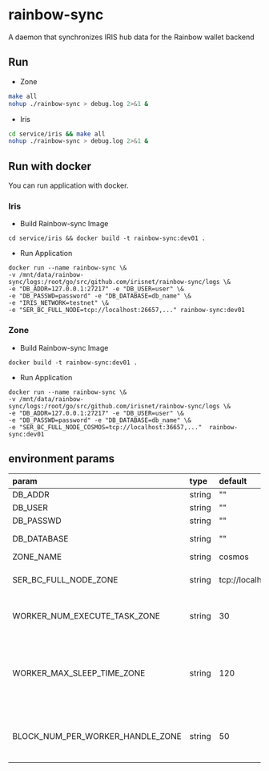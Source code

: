 # rainbow-sync
A daemon that synchronizes IRIS hub data for the Rainbow wallet backend


## Run
- Zone
```bash
make all
nohup ./rainbow-sync > debug.log 2>&1 &
```
- Iris
```bash
cd service/iris && make all
nohup ./rainbow-sync > debug.log 2>&1 &
```

## Run with docker
You can run application with docker.
### Iris
- Build Rainbow-sync Image
```$xslt
cd service/iris && docker build -t rainbow-sync:dev01 .
```

- Run Application
```$xslt
docker run --name rainbow-sync \&
-v /mnt/data/rainbow-sync/logs:/root/go/src/github.com/irisnet/rainbow-sync/logs \&
-e "DB_ADDR=127.0.0.1:27217" -e "DB_USER=user" \&
-e "DB_PASSWD=password" -e "DB_DATABASE=db_name" \&
-e "IRIS_NETWORK=testnet" \&
-e "SER_BC_FULL_NODE=tcp://localhost:26657,..." rainbow-sync:dev01
```
### Zone
- Build Rainbow-sync Image
```$xslt
docker build -t rainbow-sync:dev01 .
```
- Run Application
```$xslt
docker run --name rainbow-sync \&
-v /mnt/data/rainbow-sync/logs:/root/go/src/github.com/irisnet/rainbow-sync/logs \&
-e "DB_ADDR=127.0.0.1:27217" -e "DB_USER=user" \&
-e "DB_PASSWD=password" -e "DB_DATABASE=db_name" \&
-e "SER_BC_FULL_NODE_COSMOS=tcp://localhost:36657,..."  rainbow-sync:dev01
```


## environment params

| param | type | default |description | example |
| :--- | :--- | :--- | :---: | :---: |
| DB_ADDR | string | "" | db addr | 127.0.0.1:27017,127.0.0.2:27017... |
| DB_USER | string | "" | db user | user |
| DB_PASSWD | string | "" |db passwd  | password |
| DB_DATABASE | string | "" |database name  | db_name |
| ZONE_NAME | string | cosmos |zone name  | cosmos |
| SER_BC_FULL_NODE_ZONE | string | tcp://localhost:36657 |Zone full node rpc url  | tcp://localhost:36657, tcp://127.0.0.2:36657 |
| WORKER_NUM_EXECUTE_TASK_ZONE | string | 30 | 执行同步Zone的Tx任务的线程数 | 30 |
| WORKER_MAX_SLEEP_TIME_ZONE | string | 120 | 允许同步Zone的Tx线程处于不工作状态的最大时长（单位为：秒） | 120 |
| BLOCK_NUM_PER_WORKER_HANDLE_ZONE | string | 50 | 每个同步Zone的Tx任务所包含的Zone区块数 | 50 |


